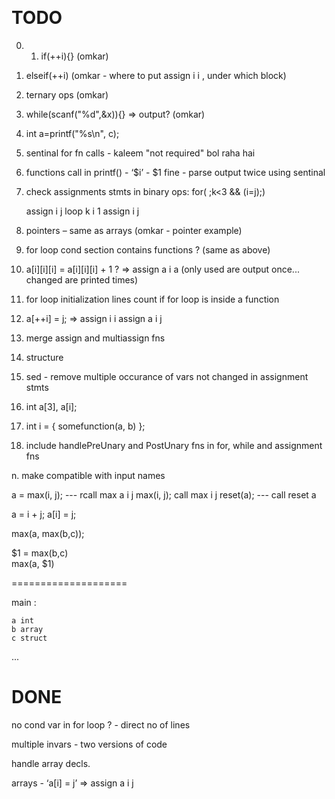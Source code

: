 ﻿﻿

TODO
===

0. 1. if(++i){} (omkar)

17. elseif(++i) (omkar - where to put assign i i , under which block)

1. ternary ops (omkar)

1. while(scanf("%d",&x)){} => output? (omkar)

1. int a=printf("%s\n", c);

2. sentinal for fn calls - kaleem "not required" bol raha hai

3. functions call in printf() - ‘$i’ -  $1 fine - parse output twice using sentinal

6. check assignments stmts in binary ops:
	for(   ;k<3 && (i=j);)

	assign i j
	loop k i 1
	assign i j

7. pointers – same as arrays (omkar - pointer example)

8. for loop cond section contains functions ? (same as above)

9. a[i][i][i] = a[i][i][i] + 1 ? => assign a i a  (only used are output once... changed are printed times)

10. for loop initialization lines count if for loop is inside a function

11. a[++i] = j;
		 => assign i i
		assign a i j

12. merge assign and multiassign fns

13. structure

14. sed - remove multiple occurance of vars not changed in assignment stmts

15. int a[3], a[i];

16. int i = { somefunction(a, b) };


18. include handlePreUnary and PostUnary fns in for, while and assignment fns

n. make compatible with input names


a = max(i, j); --- rcall max a i j
max(i, j); call max i j
reset(a); --- call reset a 

a = i + j;
a[i] = j;


max(a, max(b,c));

$1 = max(b,c)  
max(a, $1)


====================

main :

	a int
	b array
	c struct
...


DONE 
=====

no cond var in for loop ? - direct no of lines

multiple invars - two versions of code

handle array decls.

arrays - ‘a[i] = j’ => assign a i j